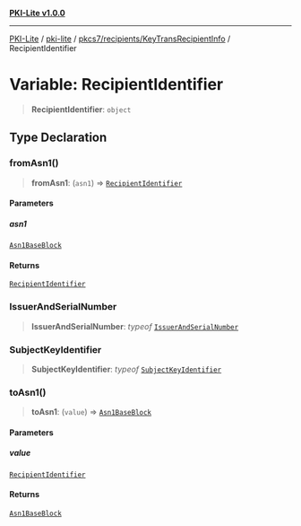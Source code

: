 [**PKI-Lite v1.0.0**](../../../../../README.md)

---

[PKI-Lite](../../../../../README.md) / [pki-lite](../../../../README.md) / [pkcs7/recipients/KeyTransRecipientInfo](../README.md) / RecipientIdentifier

# Variable: RecipientIdentifier

> **RecipientIdentifier**: `object`

## Type Declaration

### fromAsn1()

> **fromAsn1**: (`asn1`) => [`RecipientIdentifier`](../type-aliases/RecipientIdentifier.md)

#### Parameters

##### asn1

[`Asn1BaseBlock`](../../../../core/PkiBase/type-aliases/Asn1BaseBlock.md)

#### Returns

[`RecipientIdentifier`](../type-aliases/RecipientIdentifier.md)

### IssuerAndSerialNumber

> **IssuerAndSerialNumber**: _typeof_ [`IssuerAndSerialNumber`](../../../IssuerAndSerialNumber/classes/IssuerAndSerialNumber.md)

### SubjectKeyIdentifier

> **SubjectKeyIdentifier**: _typeof_ [`SubjectKeyIdentifier`](../../../../keys/SubjectKeyIdentifier/classes/SubjectKeyIdentifier.md)

### toAsn1()

> **toAsn1**: (`value`) => [`Asn1BaseBlock`](../../../../core/PkiBase/type-aliases/Asn1BaseBlock.md)

#### Parameters

##### value

[`RecipientIdentifier`](../type-aliases/RecipientIdentifier.md)

#### Returns

[`Asn1BaseBlock`](../../../../core/PkiBase/type-aliases/Asn1BaseBlock.md)
